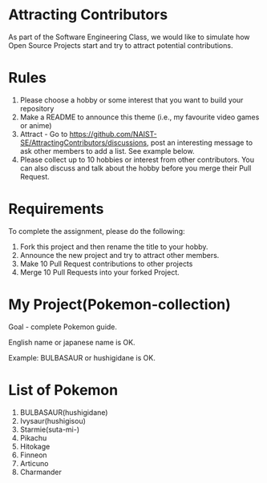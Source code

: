 # Attracting Contributors
As part of the Software Engineering Class, we would like to simulate how Open Source Projects start and try to attract potential contributions.

# Rules

1. Please choose a hobby or some interest that you want to build your repository
2. Make a README to announce this theme (i.e., my favourite video games or anime)
3. Attract - Go to https://github.com/NAIST-SE/AttractingContributors/discussions, post an interesting message to ask other members to add a list. See example below.
4. Please collect up to 10 hobbies or interest from other contributors. You can also discuss and talk about the hobby before you merge their Pull Request.

# Requirements
To complete the assignment, please do the following:
1. Fork this project and then rename the title to your hobby. 
2. Announce the new project and try to attract other members.
3. Make 10 Pull Request contributions to other projects
4. Merge 10 Pull Requests into your forked Project.

# My Project(Pokemon-collection)
Goal - complete Pokemon guide. 

English name or japanese name is OK.

Example: BULBASAUR or hushigidane is OK.

# List of Pokemon
1. BULBASAUR(hushigidane)
2. Ivysaur(hushigisou)
3. Starmie(suta-mi-)
4. Pikachu
5. Hitokage
6. Finneon
7. Articuno
8. Charmander